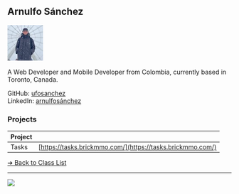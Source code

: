 <style>@import url("//readme.codeadam.ca/readme.css");</style>

## Arnulfo Sánchez

![ufosanchez](../images/ufosanchez.jpg)

A Web Developer and Mobile Developer from Colombia, currently based in Toronto, Canada.
  
GitHub: [ufosanchez](https://github.com/ufosanchez)  
LinkedIn: [arnulfosánchez](https://www.linkedin.com/in/arnulfosánchez/)   

### Projects

| Project | |
| - | - |
| Tasks | [https://tasks.brickmmo.com/](https://tasks.brickmmo.com/) |

[&#10132; Back to Class List](/)

---

<a href="https://brickmmo.com">
<img src="https://brickmmo.com/images/brickmmo-logo-horizontal.jpg" width="100">
</a>